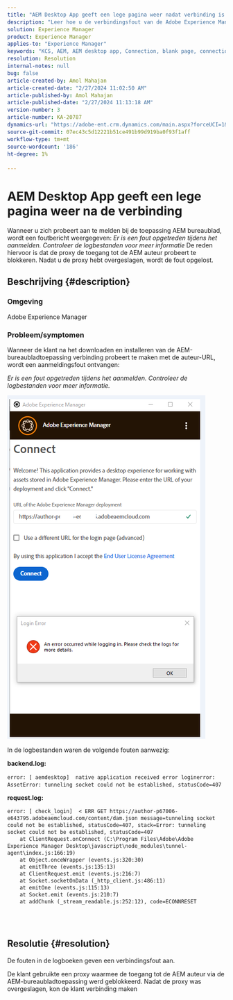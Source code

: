 ```yaml
---
title: "AEM Desktop App geeft een lege pagina weer nadat verbinding is gemaakt"
description: "Leer hoe u de verbindingsfout van de Adobe Experience Manager Desktop-toepassing verhelpt. Probeer proxy te omzeilen."
solution: Experience Manager
product: Experience Manager
applies-to: "Experience Manager"
keywords: "KCS, AEM, AEM desktop app, Connection, blank page, connection error"
resolution: Resolution
internal-notes: null
bug: false
article-created-by: Amol Mahajan
article-created-date: "2/27/2024 11:02:50 AM"
article-published-by: Amol Mahajan
article-published-date: "2/27/2024 11:13:18 AM"
version-number: 3
article-number: KA-20787
dynamics-url: "https://adobe-ent.crm.dynamics.com/main.aspx?forceUCI=1&pagetype=entityrecord&etn=knowledgearticle&id=829e44b9-5fd5-ee11-9079-6045bd006268"
source-git-commit: 07ec43c5d12221b51ce491b99d919ba0f93f1aff
workflow-type: tm+mt
source-wordcount: '186'
ht-degree: 1%

---
```


# AEM Desktop App geeft een lege pagina weer na de verbinding


Wanneer u zich probeert aan te melden bij de toepassing AEM bureaublad, wordt een foutbericht weergegeven: *Er is een fout opgetreden tijdens het aanmelden. Controleer de logbestanden voor meer informatie* De reden hiervoor is dat de proxy de toegang tot de AEM auteur probeert te blokkeren. Nadat u de proxy hebt overgeslagen, wordt de fout opgelost.

## Beschrijving {#description}


### <b>Omgeving</b>

Adobe Experience Manager



### <b>Probleem/symptomen</b>

Wanneer de klant na het downloaden en installeren van de AEM-bureaubladtoepassing verbinding probeert te maken met de auteur-URL, wordt een aanmeldingsfout ontvangen:

*Er is een fout opgetreden tijdens het aanmelden. Controleer de logbestanden voor meer informatie.*

![](assets/___839e44b9-5fd5-ee11-9079-6045bd006268___.png)

In de logbestanden waren de volgende fouten aanwezig:

<b>backend.log:</b>

`error: [ aemdesktop]  native application received error loginerror: AssetError: tunneling socket could not be established, statusCode=407`

<b>request.log:</b>




```
error: [ check_login]  < ERR GET https://author-p67006-e643795.adobeaemcloud.com/content/dam.json message=tunneling socket could not be established, statusCode=407, stack=Error: tunneling socket could not be established, statusCode=407
    at ClientRequest.onConnect (C:\Program Files\Adobe\Adobe Experience Manager Desktop\javascript\node_modules\tunnel-agent\index.js:166:19)
    at Object.onceWrapper (events.js:320:30)
    at emitThree (events.js:135:13)
    at ClientRequest.emit (events.js:216:7)
    at Socket.socketOnData (_http_client.js:486:11)
    at emitOne (events.js:115:13)
    at Socket.emit (events.js:210:7)
    at addChunk (_stream_readable.js:252:12), code=ECONNRESET
```


<br> 

## Resolutie {#resolution}


De fouten in de logboeken geven een verbindingsfout aan.

De klant gebruikte een proxy waarmee de toegang tot de AEM auteur via de AEM-bureaubladtoepassing werd geblokkeerd. Nadat de proxy was overgeslagen, kon de klant verbinding maken
